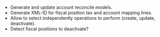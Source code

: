 - Generate and update account reconcile models.
- Generate XML-ID for fiscal position tax and account mapping lines.
- Allow to select independently operations to perform (create, update,
  deactivate).
- Detect fiscal positions to deactivate?
